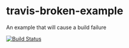 # travis-broken-example

An example that will cause a build failure

[![Build Status](https://travis-ci.org/KotaroTanabe/travis-broken-example.svg?branch=master)](https://travis-ci.org/KotaroTanabe/travis-broken-example)